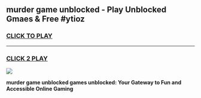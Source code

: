 
## murder game unblocked - Play Unblocked Gmaes & Free #ytioz
<h3>
<a href="https://premium.freeplayer.one?title=murder_game_unblocked&ref=01M">CLICK TO PLAY</a></h3>
<hr>

<h3>
<a href="https://premium.freeplayer.one?title=murder_game_unblocked&ref=01M">CLICK 2 PLAY</a>
  
</h3>

<a href="https://premium.freeplayer.one?title=murder_game_unblocked&ref=01M"><img src="https://clearcache.store/games.png"></a>


**murder game unblocked games unblocked: Your Gateway to Fun and Accessible Online Gaming**
